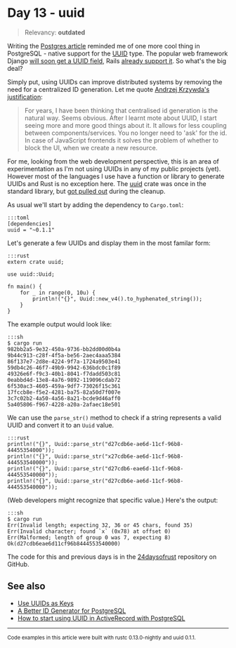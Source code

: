 # Day 13 - uuid

> Relevancy: **outdated**

Writing the [Postgres article](https://siciarz.net/24-days-of-rust-postgres/) reminded me of one more cool thing in PostgreSQL - native support for the [UUID](http://www.postgresql.org/docs/9.4/static/datatype-uuid.html) type. The popular web framework Django [will soon get a UUID field](https://github.com/django/django/commit/ed7821231b7dbf34a6c8ca65be3b9bcbda4a0703), Rails [already support it](http://edgeguides.rubyonrails.org/active_record_postgresql.html#uuid). So what's the big deal?

Simply put, using UUIDs can improve distributed systems by removing the need for a centralized ID generation. Let me quote [Andrzej Krzywda's justification](http://andrzejonsoftware.blogspot.com/2013/12/decentralise-id-generation.html):

> For years, I have been thinking that centralised id generation is the natural way. Seems obvious. After I learnt mote about UUID, I start seeing more and more good things about it. It allows for less coupling between components/services.  You no longer need to 'ask' for the id. In case of JavaScript frontends it solves the problem of whether to block the UI, when we create a new resource.

For me, looking from the web development perspective, this is an area of experimentation as I'm not using UUIDs in any of my public projects (yet). However most of the languages I use have a function or library to generate UUIDs and Rust is no exception here. The [uuid](https://crates.io/crates/uuid) crate was once in the standard library, but [got pulled out](https://github.com/rust-lang/rust/issues/8784) during the cleanup.

As usual we'll start by adding the dependency to `Cargo.toml`:

    :::toml
    [dependencies]
    uuid = "~0.1.1"

Let's generate a few UUIDs and display them in the most familar form:

    :::rust
    extern crate uuid;

    use uuid::Uuid;

    fn main() {
        for _ in range(0, 10u) {
            println!("{}", Uuid::new_v4().to_hyphenated_string());
        }
    }

The example output would look like:

    :::sh
    $ cargo run
    982bb2a5-9e32-450a-9736-bb2dd00d0b4a
    9b44c913-c28f-4f5a-be56-2aec4aaa5384
    86f137e7-2d8e-4224-9f7a-1724a9503e41
    59db4c26-46f7-49b9-9942-636bdc0c1f89
    49326e6f-f9c3-40b1-8041-f7dadd503c81
    0eabbd4d-13e8-4a76-9892-119096cdab72
    6f530ac3-4605-459a-9df7-73026f15c361
    17fccb8e-f5e2-4281-ba75-82a50d7f007e
    3c7c02b2-4a50-4a56-8a21-bcde9d46aff0
    5a405806-f967-4228-a20a-2afaec18e501

We can use the `parse_str()` method to check if a string represents a valid UUID and convert it to an `Uuid` value.

    :::rust
    println!("{}", Uuid::parse_str("d27cdb6e-ae6d-11cf-96b8-44455354000"));
    println!("{}", Uuid::parse_str("x27cdb6e-ae6d-11cf-96b8-444553540000"));
    println!("{}", Uuid::parse_str("d27cdb6-eae6d-11cf-96b8-444553540000"));
    println!("{}", Uuid::parse_str("d27cdb6e-ae6d-11cf-96b8-444553540000"));

(Web developers might recognize that specific value.) Here's the output:

    :::sh
    $ cargo run
    Err(Invalid length; expecting 32, 36 or 45 chars, found 35)
    Err(Invalid character; found `x` (0x78) at offset 0)
    Err(Malformed; length of group 0 was 7, expecting 8)
    Ok(d27cdb6eae6d11cf96b8444553540000)

The code for this and previous days is in the [24daysofrust](https://github.com/zsiciarz/24daysofrust) repository on GitHub.

See also
--------

 * [Use UUIDs as Keys](http://blog.joevandyk.com/2013/08/14/uuids-as-keys/)
 * [A Better ID Generator for PostgreSQL](http://rob.conery.io/2014/05/29/a-better-id-generator-for-postgresql/)
 * [How to start using UUID in ActiveRecord with PostgreSQL](http://blog.arkency.com/2014/10/how-to-start-using-uuid-in-activerecord-with-postgresql/)

----

<small>
Code examples in this article were built with rustc 0.13.0-nightly and uuid 0.1.1.
</small>
